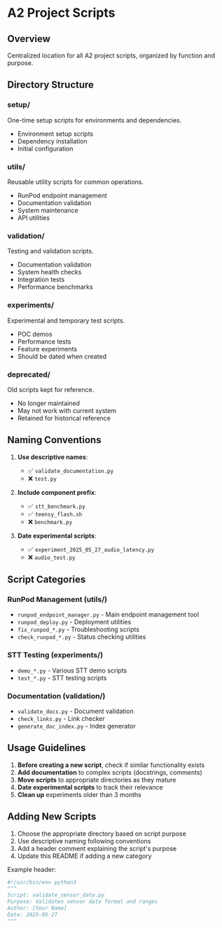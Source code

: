 # A2 Project Scripts

## Overview
Centralized location for all A2 project scripts, organized by function and purpose.

## Directory Structure

### setup/
One-time setup scripts for environments and dependencies.
- Environment setup scripts
- Dependency installation
- Initial configuration

### utils/
Reusable utility scripts for common operations.
- RunPod endpoint management
- Documentation validation
- System maintenance
- API utilities

### validation/
Testing and validation scripts.
- Documentation validation
- System health checks
- Integration tests
- Performance benchmarks

### experiments/
Experimental and temporary test scripts.
- POC demos
- Performance tests
- Feature experiments
- Should be dated when created

### deprecated/
Old scripts kept for reference.
- No longer maintained
- May not work with current system
- Retained for historical reference

## Naming Conventions

1. **Use descriptive names**: 
   - ✅ `validate_documentation.py`
   - ❌ `test.py`

2. **Include component prefix**:
   - ✅ `stt_benchmark.py`
   - ✅ `teensy_flash.sh`
   - ❌ `benchmark.py`

3. **Date experimental scripts**:
   - ✅ `experiment_2025_05_27_audio_latency.py`
   - ❌ `audio_test.py`

## Script Categories

### RunPod Management (utils/)
- `runpod_endpoint_manager.py` - Main endpoint management tool
- `runpod_deploy.py` - Deployment utilities
- `fix_runpod_*.py` - Troubleshooting scripts
- `check_runpod_*.py` - Status checking utilities

### STT Testing (experiments/)
- `demo_*.py` - Various STT demo scripts
- `test_*.py` - STT testing scripts

### Documentation (validation/)
- `validate_docs.py` - Document validation
- `check_links.py` - Link checker
- `generate_doc_index.py` - Index generator

## Usage Guidelines

1. **Before creating a new script**, check if similar functionality exists
2. **Add documentation** to complex scripts (docstrings, comments)
3. **Move scripts** to appropriate directories as they mature
4. **Date experimental scripts** to track their relevance
5. **Clean up** experiments older than 3 months

## Adding New Scripts

1. Choose the appropriate directory based on script purpose
2. Use descriptive naming following conventions
3. Add a header comment explaining the script's purpose
4. Update this README if adding a new category

Example header:
```python
#!/usr/bin/env python3
"""
Script: validate_sensor_data.py
Purpose: Validates sensor data format and ranges
Author: [Your Name]
Date: 2025-05-27
"""
```